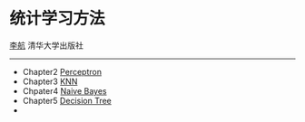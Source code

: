 # 统计学习方法 

<u>李航</u> 清华大学出版社

---

- Chapter2 [Perceptron](perceptron.py)
- Chapter3 [KNN](k_nearest_neighbor.py)
- Chpater4 [Naive Bayes](naive_bayes.py)
- Chapter5 [Decision Tree](decision_tree.py)
- 